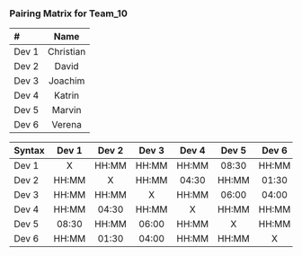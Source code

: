 ### Pairing Matrix for Team_10

| #                | Name       | 
| :---             |    :----:  |
| Dev 1            | Christian  |
| Dev 2            | David      |
| Dev 3            | Joachim    |
| Dev 4            | Katrin     |
| Dev 5            | Marvin     |
| Dev 6            | Verena     |

| Syntax      | Dev 1       | Dev 2       | Dev 3       | Dev 4       | Dev 5       | Dev 6      | 
| :---        |    :----:   |    :----:   |    :----:   |    :----:   |    :----:   |    :----:  | 
| Dev 1       | X           | HH:MM       | HH:MM       | HH:MM       | 08:30       | HH:MM      | 
| Dev 2       | HH:MM       | X           | HH:MM       | 04:30       | HH:MM       | 01:30      |
| Dev 3       | HH:MM       | HH:MM       | X           | HH:MM       | 06:00       | 04:00      | 
| Dev 4       | HH:MM       | 04:30       | HH:MM       | X           | HH:MM       | HH:MM      | 
| Dev 5       | 08:30       | HH:MM       | 06:00       | HH:MM       | X           | HH:MM      | 
| Dev 6       | HH:MM       | 01:30       | 04:00       | HH:MM       | HH:MM       | X          | 

